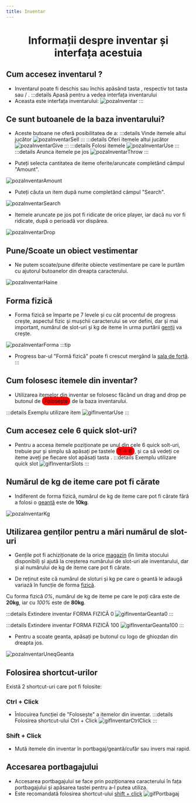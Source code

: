 ```yaml
---
title: Inventar
---
```

<script setup> 
    import KeyIcon from '../.vitepress/components/KeyIcon.vue'
</script>

<!-- https://imgur.com/a/SfMv60W link toate tastele-->
# <center>Informații despre inventar și interfața acestuia</center>

## Cum accesez inventarul ?

- Inventarul poate fi deschis sau închis apăsând tasta <KeyIcon keyType="i"/> , respectiv tot tasta <KeyIcon keyType="i"/> sau <KeyIcon keyType="esc"/> / <KeyIcon keyType="backspace"/>.
:::details Apasă pentru a vedea interfața inventarului
- Aceasta este interfața inventarului:
![pozaInventar](https://i.imgur.com/ESNChXo.png)
:::

## Ce sunt butoanele de la baza inventarului?

- Aceste butoane ne oferă posibilitatea de a:
:::details Vinde itemele altui jucător
![pozaInventarSell](https://i.imgur.com/nvEtkxC.png)
:::
:::details Oferi itemele altui jucător
![pozaInventarGive](https://i.imgur.com/uHwP2Bp.png)
:::
:::details Folosi itemele
![pozaInventarUse](https://i.imgur.com/dIecVtF.png)
:::
:::details Arunca itemele pe jos
![pozaInventarThrow](https://i.imgur.com/0MtIXmt.png)
:::


- Puteți selecta cantitatea de iteme oferite/aruncate completând câmpul "Amount".

![pozaInventarAmount](https://i.imgur.com/cxwUCAS.png)

- Puteți căuta un item după nume completând câmpul "Search".

![pozaInventarSearch](https://i.imgur.com/M3Sro2A.png)

- Itemele aruncate pe jos pot fi ridicate de orice player, iar dacă nu vor fi ridicate, după o perioadă vor dispărea.

![pozaInventarDrop](https://i.imgur.com/Xm3NEra.png)


## Pune/Scoate un obiect vestimentar

- Ne putem scoate/pune diferite obiecte vestimentare pe care le purtăm cu ajutorul butoanelor din dreapta caracterului.

![pozaInventarHaine](https://i.imgur.com/5xHwgHl.png)

## Forma fizică
- Forma fizică se împarte pe 7 levele și cu cât procentul de progress crește, aspectul fizic și mușchii caracterului se vor defini, dar și mai important, numărul de slot-uri și kg de iteme în urma purtării [genții](#utilizarea-gentilor-pentru-a-mari-numarul-de-slot-uri) va crește.

![pozaInventarForma](https://i.imgur.com/ZeqEQqA.png)
:::tip
- Progress bar-ul "Formă fizică" poate fi crescut mergând la [sala de forță](./sala).
:::

## Cum folosesc itemele din inventar?

- Utilizarea itemelor din inventar se folosesc făcând un drag and drop pe butonul de <span style="padding: 3px 7px; border-radius: 10px; background-color: red;">Folosește</span> de la baza inventarului.

:::details Exemplu utilizare item
![gifInventarUse](https://i.imgur.com/dfjtIXh.gif)
:::

## Cum accesez cele 6 quick slot-uri?

- Pentru a accesa itemele poziționate pe unul din cele 6 quick solt-uri, trebuie pur și simplu să apăsați pe tastele <span style="padding: 3px 7px; border-radius: 10px; background-color: red;">1 -> 6</span>, și ca să vedeți ce iteme aveți pe fiecare slot apăsați tasta <KeyIcon keyType="tab"/>.
:::details Exemplu utilizare quick slot
![gifInventarSlots](https://i.imgur.com/Tpb5fzy.gif)
:::

## Numărul de kg de iteme care pot fi cărate 

- Indiferent de forma fizică, numărul de kg de iteme care pot fi cărate fără a folosi o [geantă](#utilizarea-gentilor-pentru-a-mari-numarul-de-slot-uri) este de **10kg**.

![pozaInventarKg](https://i.imgur.com/FBTN8iR.png)

## Utilizarea genților pentru a mări numărul de slot-uri

- Gențile pot fi achiziționate de la orice [magazin](/proprietati/magazine) (în limita stocului disponibil) și ajută la creșterea numărului de slot-uri ale inventarului, dar și al numărului de kg de iteme care pot fi cărate. 

- De reținut este că numărul de sloturi și kg pe care o geantă le adaugă variază în funcție de forma [fizică](#forma-fizica).

Cu forma fizică *0%*, numărul de kg de iteme pe care le poți căra este de **20kg**, iar cu *100%* este de **80kg**.

:::details Extindere inventar FORMA FIZICĂ 0
![gifInventarGeanta0](https://i.imgur.com/wslJsgp.gif)
:::

:::details Extindere inventar FORMA FIZICĂ 100
![gifInventarGeanta100](https://i.imgur.com/Ry1xAWY.gif)
:::

- Pentru a scoate geanta, apăsați pe butonul cu logo de ghiozdan din dreapta jos.

![pozaInventarUneqGeanta](https://i.imgur.com/ez0rSxb.png)

## Folosirea shortcut-urilor

Există 2 shortcut-uri care pot fi folosite:

### Ctrl + Click
- Înlocuirea funcției de "Folosește" a itemelor din inventar.
:::details Folosirea shortcut-ului Ctrl + Click
![gifInventarCtrlClick](https://i.imgur.com/SdtR0Ft.gif)
:::

### Shift + Click
- Mută itemele din inventar în portbagaj/geantă/cufăr sau invers mai rapid.

## Accesarea portbagajului

- Accesarea portbagajului se face prin poziționarea caracterului în fața portbagajului și apăsarea tastei <KeyIcon keyType="i"/> pentru a-l putea utiliza.
- Este recomandată folosirea shortcut-ului [shift + click](#shift-click)
![gifPortbagaj](https://i.imgur.com/gjhDkxg.gif)
